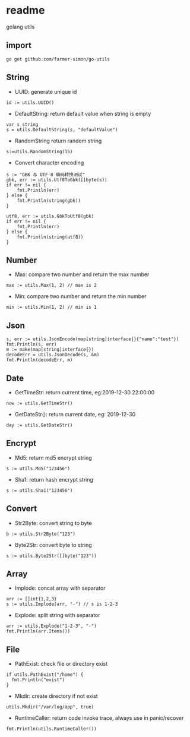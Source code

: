 # readme
golang utils

## import
```
go get github.com/farmer-simon/go-utils
```
## String
- UUID: generate unique id
```
id := utils.UUID()
```

- DefaultString: return default value when string is empty
```
var s string
s = utils.DefaultString(s, "defaultValue")
```

- RandomString return random string
```
s:=utils.RandomString(15)
```

- Convert character encoding
```
s := "GBK 与 UTF-8 编码转换测试"
gbk, err := utils.Utf8ToGbk([]byte(s))
if err != nil {
    fmt.Println(err)
} else {
    fmt.Println(string(gbk))
}

utf8, err := utils.GbkToUtf8(gbk)
if err != nil {
    fmt.Println(err)
} else {
    fmt.Println(string(utf8))
}
```
## Number
- Max: compare two number and return the max number
```
max := utils.Max(1, 2) // max is 2
```

- Min: compare two number and return the min number
```
min := utils.Min(1, 2) // min is 1
```

## Json
```
s, err := utils.JsonEncode(map[string]interface{}{"name":"test"})
fmt.Println(s, err)
m := make(map[string]interface{})
decodeErr = utils.JsonDecode(s, &m)
fmt.Println(decodeErr, m)
```

## Date
- GetTimeStr: return current time, eg:2019-12-30 22:00:00
```
now := utils.GetTimeStr()
``` 

- GetDateStr(): return current date, eg: 2019-12-30
```
day := utils.GetDateStr()
```

## Encrypt
- Md5: return md5 encrypt string
```
s := utils.Md5("123456")
```

- Sha1: return hash encrypt string
```
s := utils.Sha1("123456")
```

## Convert
- Str2Byte: convert string to byte
```
b := utils.Str2Byte("123")
```

- Byte2Str: convert byte to string
```
s := utils.Byte2Str([]byte("123"))
```

## Array
- Implode: concat array with separator
```
arr := []int{1,2,3}
s := utils.Implode(arr, "-") // s is 1-2-3
```

- Explode: split string with separator
```
arr := utils.Explode("1-2-3", "-")
fmt.Println(arr.Items())
```

## File
- PathExist: check file or directory exist
```
if utils.PathExist("/home") {
  fmt.Println("exist")
}
```

- Mkdir: create directory if not exist
```
utils.Mkdir("/var/log/app", true)
```

- RuntimeCaller: return code invoke trace, always use in panic/recover
```
fmt.Println(utils.RuntimeCaller())
```
